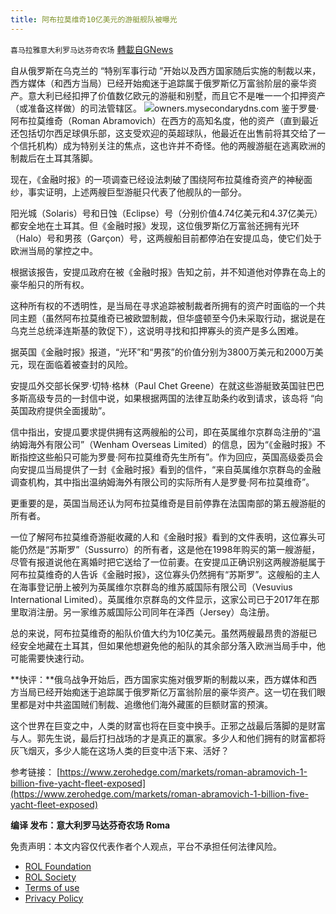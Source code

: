```yaml
---
title: 阿布拉莫维奇10亿美元的游艇舰队被曝光
---
```

`喜马拉雅意大利罗马达芬奇农场` [轉載自GNews](https://gnews.org/zh-hans/2276417/)

自从俄罗斯在乌克兰的 “特别军事行动 ”开始以及西方国家随后实施的制裁以来，西方媒体（和西方当局）已经开始痴迷于追踪属于俄罗斯亿万富翁阶层的豪华资产。意大利已经扣押了价值数亿欧元的游艇和别墅，而且它不是唯一一个扣押资产（或准备这样做）的司法管辖区。
![](https://assets.gnews.org/wp-content/uploads/2022/04/q.jpg)owners.mysecondarydns.com
鉴于罗曼·阿布拉莫维奇（Roman Abramovich）在西方的高知名度，他的资产（直到最近还包括切尔西足球俱乐部，这支受欢迎的英超球队，他最近在出售前将其交给了一个信托机构）成为特别关注的焦点，这也许并不奇怪。他的两艘游艇在逃离欧洲的制裁后在土耳其落脚。

现在，《金融时报》的一项调查已经设法刺破了围绕阿布拉莫维奇资产的神秘面纱，事实证明，上述两艘巨型游艇只代表了他舰队的一部分。

阳光城（Solaris）号和日蚀（Eclipse）号（分别价值4.74亿美元和4.37亿美元）都安全地在土耳其。但《金融时报》发现，这位俄罗斯亿万富翁还拥有光环（Halo）号和男孩（Garçon）号，这两艘船目前都停泊在安提瓜岛，使它们处于欧洲当局的掌控之中。

根据该报告，安提瓜政府在被《金融时报》告知之前，并不知道他对停靠在岛上的豪华船只的所有权。

这种所有权的不透明性，是当局在寻求追踪被制裁者所拥有的资产时面临的一个共同主题（虽然阿布拉莫维奇已被欧盟制裁，但华盛顿至今仍未采取行动，据说是在乌克兰总统泽连斯基的敦促下），这说明寻找和扣押寡头的资产是多么困难。

据英国《金融时报》报道，“光环”和“男孩”的价值分别为3800万美元和2000万美元，现在面临着被查封的风险。

安提瓜外交部长保罗·切特·格林（Paul Chet Greene）在就这些游艇致英国驻巴巴多斯高级专员的一封信中说，如果根据两国的法律互助条约收到请求，该岛将 “向英国政府提供全面援助”。

信中指出，安提瓜要求提供拥有这两艘船的公司，即在英属维尔京群岛注册的“温纳姆海外有限公司”（Wenham Overseas Limited）的信息，因为“《金融时报》不断指控这些船只可能为罗曼·阿布拉莫维奇先生所有”。作为回应，英国高级委员会向安提瓜当局提供了一封《金融时报》看到的信件，“来自英属维尔京群岛的金融调查机构，其中指出温纳姆海外有限公司的实际所有人是罗曼·阿布拉莫维奇”。

更重要的是，英国当局还认为阿布拉莫维奇是目前停靠在法国南部的第五艘游艇的所有者。

一位了解阿布拉莫维奇游艇收藏的人和《金融时报》看到的文件表明，这位寡头可能仍然是“苏斯罗”（Sussurro）的所有者，这是他在1998年购买的第一艘游艇，尽管有报道说他在离婚时把它送给了一位前妻。在安提瓜正确识别这两艘游艇属于阿布拉莫维奇的人告诉《金融时报》，这位寡头仍然拥有“苏斯罗”。这艘船的主人在海事登记册上被列为英属维尔京群岛的维苏威国际有限公司（Vesuvius International Limited）。英属维尔京群岛的文件显示，这家公司已于2017年在那里取消注册。另一家维苏威国际公司同年在泽西（Jersey）岛注册。

总的来说，阿布拉莫维奇的船队价值大约为10亿美元。虽然两艘最昂贵的游艇已经安全地藏在土耳其，但如果他想避免他的船队的其余部分落入欧洲当局手中，他可能需要快速行动。

**快评：**俄乌战争开始后，西方国家实施对俄罗斯的制裁以来，西方媒体和西方当局已经开始痴迷于追踪属于俄罗斯亿万富翁阶层的豪华资产。这一切在我们眼里都是对中共盗国贼们制裁、追缴他们海外藏匿的巨额财富的预演。

这个世界在巨变之中，人类的财富也将在巨变中换手。正邪之战最后落脚的是财富与人。郭先生说，最后打扫战场的才是真正的赢家。多少人和他们拥有的财富都将灰飞烟灭，多少人能在这场人类的巨变中活下来、活好？

参考链接：
[https://www.zerohedge.com/markets/roman-abramovich-1-billion-five-yacht-fleet-exposed](https://www.zerohedge.com/markets/roman-abramovich-1-billion-five-yacht-fleet-exposed)

**编译 发布：意大利罗马达芬奇农场 Roma**

 

免责声明：本文内容仅代表作者个人观点，平台不承担任何法律风险。

- [ROL Foundation](https://rolfoundation.org/)
- [ROL Society](https://rolsociety.org/)
- [Terms of use](https://gnews.org/terms-of-use-3/)
- [Privacy Policy](https://gnews.org/privacy-policy/)
